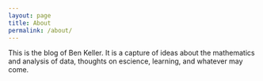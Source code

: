 ```yaml
---
layout: page
title: About
permalink: /about/
---
```


This is the blog of Ben Keller.
It is a capture of ideas about the mathematics and analysis of data, thoughts on escience, learning, and whatever may come.

